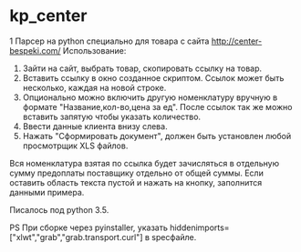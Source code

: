 # kp_center
1
Парсер на python специально для товара с сайта http://center-bespeki.com/
Использование:
  1. Зайти на сайт, выбрать товар, скопировать ссылку на товар.
  2. Вставить ссылку в окно созданное скриптом. Ссылок может быть несколько, каждая на новой строке.
  3. Опционально можно включить другую номенклатуру вручную в формате "Название,кол-во,цена за ед". После ссылок так же можно вставить запятую чтобы указать количество.
  4. Ввести данные клиента внизу слева.
  5. Нажать "Сформировать документ", должен быть установлен любой просмотрщик XLS файлов.
  
Вся номенклатура взятая по ссылка будет зачисляться в отдельную сумму предоплаты поставщику отдельно от общей суммы.
Если оставить область текста пустой и нажать на кнопку, заполнится данными примера.
  
Писалось под python 3.5. 

PS При сборке через pyinstaller, указать hiddenimports=["xlwt","grab","grab.transport.curl"] в specфайле.
